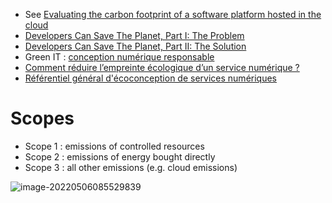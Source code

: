 - See [Evaluating the carbon footprint of a software platform hosted in the cloud](https://medium.com/teads-engineering/evaluating-the-carbon-footprint-of-a-software-platform-hosted-in-the-cloud-e716e14e060c)
- [Developers Can Save The Planet, Part I: The Problem](https://marmelab.com/blog/2020/09/21/web-developer-climate-change.html)
- [Developers Can Save The Planet, Part II: The Solution](https://marmelab.com/blog/2020/09/22/developers-save-the-planet-the-solution.html)
- Green IT : [conception numérique responsable](https://collectif.greenit.fr/ecoconception-web/115-bonnes-pratiques-eco-conception_web.html)
- [Comment réduire l’empreinte écologique d’un service numérique ?](https://marmelab.com/blog/2022/03/02/reduire-impact-site-web.html)
- [Référentiel général d'écoconception de services numériques](https://www.ademe.fr/une-logique-d-ecoconception/)

# Scopes

- Scope 1 : emissions of controlled resources
- Scope 2 : emissions of energy bought directly
- Scope 3 : all other emissions (e.g. cloud emissions)

![image-20220506085529839](https://raw.githubusercontent.com/lebrunthibault/images_bucket/master/img/image-20220506085529839.png?token=AEHIPTOBM5BDW5V3W7ZXTATCOTRME)